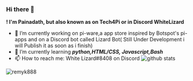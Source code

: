 ### Hi there 👋 
**! I'm Painadath, but also known as on Tech4Pi or in Discord WhiteLizard**

- 🔭 I’m currently working on pi-ware,a app store inspired by Botspot's pi-apps and on a Discord bot called Lizard Bot( Still Under Development i will Publish it as soon as i finish)
- 🌱 I’m currently learning ***python,HTML/CSS, Javascript,Bash***
- 📫 How to reach me: White Lizard#8408 on Discord
![github stats](https://github-readme-stats.vercel.app/api?username=Painadath)
<p><img align="left" src="https://github-readme-stats.vercel.app/api/top-langs/?username=Painadath&layout=compact" alt="remyk888" /></p>
<br>

